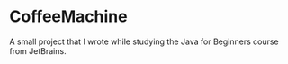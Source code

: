 # CoffeeMachine
A small project that I wrote while studying the Java for Beginners course from JetBrains.

